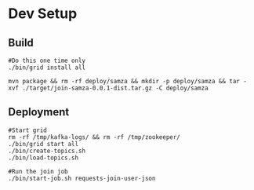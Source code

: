 # Dev Setup

## Build

	#Do this one time only
	./bin/grid install all
	
	mvn package && rm -rf deploy/samza && mkdir -p deploy/samza && tar -xvf ./target/join-samza-0.0.1-dist.tar.gz -C deploy/samza

## Deployment

	#Start grid
	rm -rf /tmp/kafka-logs/ && rm -rf /tmp/zookeeper/
	./bin/grid start all
	./bin/create-topics.sh
	./bin/load-topics.sh
                
	#Run the join job
	./bin/start-job.sh requests-join-user-json 

